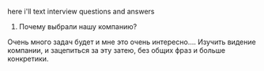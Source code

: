 here i'll text interview questions and answers


1.	Почему выбрали нашу компанию?

Очень много задач будет и мне это очень интересно…. 
Изучить видение компании, и зацепиться за эту затею, без общих фраз и больше конкретики. 
